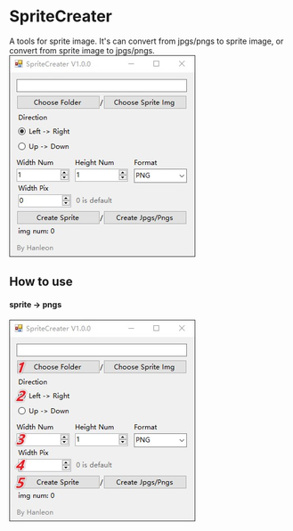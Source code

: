 # SpriteCreater
A tools for sprite image.
It's can convert from jpgs/pngs to sprite image, or convert from sprite image to jpgs/pngs.
![image](https://github.com/Hanleon/SpriteCreater/blob/main/1.jpg)

## How to use
#### sprite -> pngs
![image](https://github.com/Hanleon/SpriteCreater/blob/main/2.jpg)
